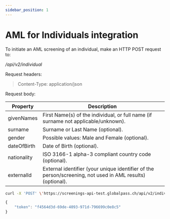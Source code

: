 ```yaml
---
sidebar_position: 1
---
```


# AML for Individuals integration

To initiate an AML screening of an individual, make an HTTP POST request to:

_/api/v2/individual_

Request headers:

> Content-Type: application/json

Request body:

| Property    | Description                                                                                               |
| ----------- | --------------------------------------------------------------------------------------------------------- |
| givenNames  | First Name(s) of the individual, or full name (if surname not applicable/unknown).                        |
| surname     | Surname or Last Name (optional).                                                                          |
| gender      | Possible values: Male and Female (optional).                                                              |
| dateOfBirth | Date of Birth (optional).                                                                                 |
| nationality | ISO 3166-1 alpha-3 compliant country code (optional).                                                     |
| externalId  | External identifier (your unique identifier of the person/screening, not used in AML results) (optional). |

```bash title="Example request"
curl -X 'POST' \'https://screenings-api-test.globalpass.ch/api/v2/individual' \-H 'accept:text/plain' \-H'Authorization: Bearer {your_access_token}'\-H 'Content-Type: application/json' \-d '{"givenNames": "Donald John","surname": "Trump","gender": "Male","nationality": "USA","dateOfBirth": "1946-06-14"}'
```

```js title="Example response"
{
    "token": "f4564d3d-69de-4093-971d-796699c0e8c5"
}
```
